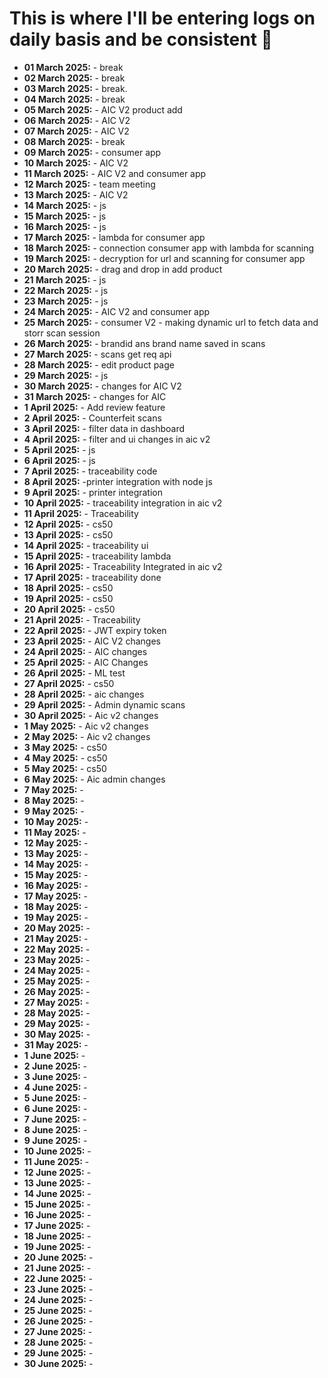 # This is where I'll be entering logs on daily basis and be consistent 🤖
- **01 March 2025:** - break 
- **02 March 2025:** - break
- **03 March 2025:** - break. 
- **04 March 2025:** - break 
- **05 March 2025:** - AIC V2 product add
- **06 March 2025:** - AIC V2
- **07 March 2025:** - AIC V2
- **08 March 2025:** - break
- **09 March 2025:** - consumer app
- **10 March 2025:** - AIC V2
- **11 March 2025:** - AIC V2 and consumer app
- **12 March 2025:** - team meeting 
- **13 March 2025:** - AIC V2
- **14 March 2025:** - js 
- **15 March 2025:** - js 
- **16 March 2025:** - js
- **17 March 2025:** - lambda for consumer app
- **18 March 2025:** - connection consumer app with lambda for scanning 
- **19 March 2025:** - decryption for url and scanning for consumer app
- **20 March 2025:** - drag and drop in add product 
- **21 March 2025:** - js
- **22 March 2025:** - js
- **23 March 2025:** - js
- **24 March 2025:** - AIC V2 and consumer app
- **25 March 2025:** - consumer V2 - making dynamic url to fetch data and storr scan session 
- **26 March 2025:** - brandid ans brand name saved in scans
- **27 March 2025:** - scans get req api
- **28 March 2025:** - edit product page 
- **29 March 2025:** - js
- **30 March 2025:** - changes for AIC V2
- **31 March 2025:** - changes for AIC 
- **1 April 2025:** - Add review feature
- **2 April 2025:** - Counterfeit scans 
- **3 April 2025:** - filter data in dashboard
- **4 April 2025:** - filter and ui changes in aic v2
- **5 April 2025:** - js
- **6 April 2025:** - js
- **7 April 2025:** - traceability code 
- **8 April 2025:** -printer integration with node js
- **9 April 2025:** - printer integration 
- **10 April 2025:** - traceability integration in aic v2
- **11 April 2025:** - Traceability 
- **12 April 2025:** - cs50
- **13 April 2025:** - cs50
- **14 April 2025:** - traceability ui
- **15 April 2025:** - traceability lambda
- **16 April 2025:** - Traceability Integrated in aic v2
- **17 April 2025:** - traceability done
- **18 April 2025:** - cs50
- **19 April 2025:** - cs50
- **20 April 2025:** - cs50
- **21 April 2025:** - Traceability 
- **22 April 2025:** - JWT expiry token 
- **23 April 2025:** - AIC V2 changes 
- **24 April 2025:** - AIC changes
- **25 April 2025:** - AIC Changes
- **26 April 2025:** - ML test
- **27 April 2025:** - cs50
- **28 April 2025:** - aic changes
- **29 April 2025:** - Admin dynamic scans
- **30 April 2025:** - Aic v2 changes 
- **1 May 2025:** - Aic v2 changes
- **2 May 2025:** - Aic v2 changes
- **3 May 2025:** - cs50
- **4 May 2025:** - cs50
- **5 May 2025:** - cs50
- **6 May 2025:** - Aic admin changes 
- **7 May 2025:** - 
- **8 May 2025:** - 
- **9 May 2025:** - 
- **10 May 2025:** - 
- **11 May 2025:** - 
- **12 May 2025:** - 
- **13 May 2025:** - 
- **14 May 2025:** - 
- **15 May 2025:** - 
- **16 May 2025:** - 
- **17 May 2025:** - 
- **18 May 2025:** - 
- **19 May 2025:** - 
- **20 May 2025:** - 
- **21 May 2025:** - 
- **22 May 2025:** - 
- **23 May 2025:** - 
- **24 May 2025:** - 
- **25 May 2025:** - 
- **26 May 2025:** - 
- **27 May 2025:** - 
- **28 May 2025:** - 
- **29 May 2025:** - 
- **30 May 2025:** - 
- **31 May 2025:** - 
- **1 June 2025:** - 
- **2 June 2025:** - 
- **3 June 2025:** - 
- **4 June 2025:** - 
- **5 June 2025:** - 
- **6 June 2025:** - 
- **7 June 2025:** - 
- **8 June 2025:** - 
- **9 June 2025:** - 
- **10 June 2025:** - 
- **11 June 2025:** - 
- **12 June 2025:** - 
- **13 June 2025:** - 
- **14 June 2025:** - 
- **15 June 2025:** - 
- **16 June 2025:** - 
- **17 June 2025:** - 
- **18 June 2025:** - 
- **19 June 2025:** - 
- **20 June 2025:** - 
- **21 June 2025:** - 
- **22 June 2025:** - 
- **23 June 2025:** - 
- **24 June 2025:** - 
- **25 June 2025:** - 
- **26 June 2025:** - 
- **27 June 2025:** - 
- **28 June 2025:** - 
- **29 June 2025:** - 
- **30 June 2025:** - 
